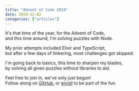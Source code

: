 ```yaml
---
title: "Advent of Code 2019"
date: 2019-12-02
categories: ["articles"]
---
```


It's that time of the year, for the Advent of Code, <br>
and this time around, I'm solving puzzles with Node.

My prior attempts included Elixir and TypeScript, <br>
but after a few days of tinkering, most challenges got skipped.

I'm going back to basics, this time to sharpen my blades, <br>
by solving all given puzzles without libraries to aid.

Feel free to join in, we've only just begun! <br>
Follow along on [GitHub](https://github.com/sebastiandedeyne/advent-of-code-2019), or [enroll](http://adventofcode.com/) to be part of the fun.
